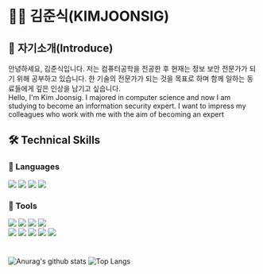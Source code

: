 # 👨‍💻 김준식(KIMJOONSIG)
## 🥨 자기소개(Introduce)
안녕하세요, 김준식입니다. 저는 컴퓨터공학을 전공한 후 현재는 정보 보안 전문가가 되기 위해 공부하고 있습니다. 한 기술의 전문가가 되는 것을 목표로 하며 함께 일하는 동료들에게 깊은 인상을 남기고 싶습니다.
<br>
Hello, I'm Kim Joonsig. I majored in computer science and now I am studying to become an information security expert. I want to impress my colleagues who work with me with the aim of becoming an expert

## 🛠️ ️Technical Skills

### 📒 Languages
<img src="https://img.shields.io/badge/Python-3776AB?style=flat&logo=python&logoColor=white"/> <img src="https://img.shields.io/badge/JavaScript-F7DF1E?style=flat&logo=javascript&logoColor=white"/> <img src="https://img.shields.io/badge/MySQL-4479A1?style=flat&logo=mysql&logoColor=white"/> <img src="https://img.shields.io/badge/PHP-777BB4?style=flat&logo=php&logoColor=white"/>

### 📗 Tools
<img src="https://img.shields.io/badge/Visual Studio Code-007ACC?style=flat&logo=visualstudiocode&logoColor=white"/> <img src="https://img.shields.io/badge/VirusTotal-394EFF?style=flat&logo=virustotal&logoColor=white"/> <img src="https://img.shields.io/badge/Elastic-005571?style=flat&logo=elastic&logoColor=white"/> <img src="https://img.shields.io/badge/Wireshark-1679A7?style=flatbadge&logo=wireshark&logoColor=white"/>
<br><img src="https://img.shields.io/badge/Tor Browser-7D4698?style=flat&logo=torbrowser&logoColor=white"/> <img src="https://img.shields.io/badge/XAMPP-FB7A24?style=flat&logo=xampp&logoColor=white"/> <img src="https://img.shields.io/badge/Git-F05032?style=flat&logo=git&logoColor=white"/> <img src="https://img.shields.io/badge/GitHub-1817172?style=flat&logo=github&logoColor=white"/> <img src="https://img.shields.io/badge/linux-FCC624?style=flat&logo=linux&logoColor=white"/>

#

![Anurag's github stats](https://github-readme-stats.vercel.app/api?username=KIMJOONSIG&show_icons=true&theme=tokyonight)  ![Top Langs](https://github-readme-stats.vercel.app/api/top-langs/?username=KIMJOONSIG&layout=compact&theme=tokyonight)
